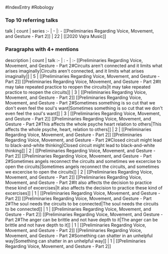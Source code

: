 #IndexEntry #Robology

### Top 10 referring talks
talk | count | series
:- | - |: -
[[Preliminaries Regarding Voice, Movement, and Gesture - Part 2]] | 22 | [[2020 Vajra Music]]

### Paragraphs with 4+ mentions
description | count | talk
:- | : - | :-
[[Preliminaries Regarding Voice, Movement, and Gesture - Part 2#Circuits aren't connected and it limits what arises imaginally\|Circuits aren't connected, and it limits what arises imaginally]] | 5 | [[Preliminaries Regarding Voice, Movement, and Gesture - Part 2]]
[[Preliminaries Regarding Voice, Movement, and Gesture - Part 2#It may take repeated practice to reopen the circuits\|It may take repeated practice to reopen the circuits]] | 3 | [[Preliminaries Regarding Voice, Movement, and Gesture - Part 2]]
[[Preliminaries Regarding Voice, Movement, and Gesture - Part 2#Sometimes something is so cut that we don't even feel the soul's want\|Sometimes something is so cut that we don't even feel the soul's want]] | 3 | [[Preliminaries Regarding Voice, Movement, and Gesture - Part 2]]
[[Preliminaries Regarding Voice, Movement, and Gesture - Part 2#This affects the whole psyche heart relation to others\|This affects the whole psyche, heart, relation to others]] | 2 | [[Preliminaries Regarding Voice, Movement, and Gesture - Part 2]]
[[Preliminaries Regarding Voice, Movement, and Gesture - Part 2#Closed circuit might lead to black-and-white thinking\|Closed circuit might lead to black-and-white thinking]] | 2 | [[Preliminaries Regarding Voice, Movement, and Gesture - Part 2]]
[[Preliminaries Regarding Voice, Movement, and Gesture - Part 2#Sometimes angels reconnect the circuits and sometimes we excercise to open the circuits\|Sometimes angels reconnect the circuits, and sometimes we excercise to open the circuits]] | 2 | [[Preliminaries Regarding Voice, Movement, and Gesture - Part 2]]
[[Preliminaries Regarding Voice, Movement, and Gesture - Part 2#It also affects the decision to practice these kind of excercises\|It also affects the decision to practice these kind of excercises]] | 1 | [[Preliminaries Regarding Voice, Movement, and Gesture - Part 2]]
[[Preliminaries Regarding Voice, Movement, and Gesture - Part 2#The soul needs the circuits to be connected\|The soul needs the circuits to be connected]] | 1 | [[Preliminaries Regarding Voice, Movement, and Gesture - Part 2]]
[[Preliminaries Regarding Voice, Movement, and Gesture - Part 2#The anger can be brittle and not have depth to it\|The anger can be brittle and not have depth to it]] | 1 | [[Preliminaries Regarding Voice, Movement, and Gesture - Part 2]]
[[Preliminaries Regarding Voice, Movement, and Gesture - Part 2#Something can shatter in an unhelpful way\|Something can shatter in an unhelpful way]] | 1 | [[Preliminaries Regarding Voice, Movement, and Gesture - Part 2]]

